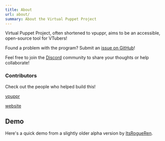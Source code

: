 ```yaml
---
title: About
url: about/
summary: About the Virtual Puppet Project
---
```


Virtual Puppet Project, often shortened to vpuppr, aims to be an accessible, open-source tool for VTubers!

Found a problem with the program? Submit an [issue on GitHub](https://github.com/virtual-puppet-project/vpuppr/issues)!

Feel free to join the [Discord](https://discord.gg/PeHR6Tjyvn) community to share your thoughts or help collaborate!

### Contributors

Check out the people who helped build this!

[vpuppr](https://github.com/virtual-puppet-project/vpuppr/graphs/contributors)

[website](https://github.com/virtual-puppet-project/virtual-puppet-project-website/graphs/contributors)

## Demo

Here's a quick demo from a slightly older alpha version by [ItsRogueRen](https://youtu.be/7K63acAQj7Q).